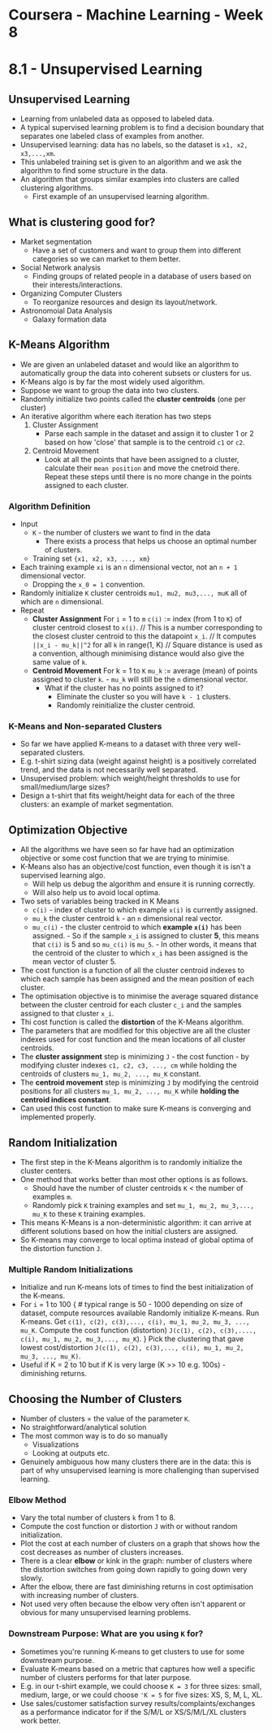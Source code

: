# Coursera - Machine Learning - Week 8

# 8.1 - Unsupervised Learning

## Unsupervised Learning
- Learning from unlabeled data as opposed to labeled data. 
- A typical supervised learning problem is to find a decision boundary that separates one labeled class of examples from another.
- Unsupervised learning: data has no labels, so the dataset is `x1, x2, x3,...,xm`.
- This unlabeled training set is given to an algorithm and we ask the algorithm to find some structure in the data.
- An algorithm that groups similar examples into clusters are called clustering algorithms.
	- First example of an unsupervised learning algorithm.

## What is clustering good for?
- Market segmentation
	- Have a set of customers and want to group them into different categories so we can market to them better.
- Social Network analysis
	- Finding groups of related people in a database of users based on their interests/interactions.
- Organizing Computer Clusters
	- To reorganize resources and design its layout/network.
- Astronomoial Data Analysis
	- Galaxy formation data

## K-Means Algorithm
- We are given an unlabeled dataset and would like an algorithm to automatically group the data into coherent subsets or clusters for us.
- K-Means algo is by far the most widely used algorithm.
- Suppose we want to group the data into two clusters.
- Randomly initialize two points called the **cluster centroids** (one per cluster)
- An iterative algorithm where each iteration has two steps 
	1. Cluster Assignment
		- Parse each sample in the dataset and assign it to cluster 1 or 2 based on how 'close' that sample is to the centroid `c1` or `c2`.
	2. Centroid Movement
		- Look at all the points that have been assigned to a cluster, calculate their `mean position` and move the cnetroid there.
	Repeat these steps until there is no more change in the points assigned to each cluster.

### Algorithm Definition
- Input
	- `K` - the number of clusters we want to find in the data
		- There exists a process that helps us choose an optimal number of clusters. 
	- Training set `{x1, x2, x3, ..., xm}`
- Each training example `xi` is an `n` dimensional vector, not an `n + 1` dimensional vector.
	- Dropping the `x_0 = 1` convention.
- Randomly initialize `K` cluster centroids `mu1, mu2, mu3,..., muK` all of which are `n` dimensional.
- Repeat
	- **Cluster Assignment**
		For `i` = 1 to `m`
			`c(i)` := index (from 1 to `K`) of cluster centroid closest to `x(i)`.
			// This is a number corresponding to the closest cluster centroid to this the datapoint `x_i`.
			// It computes `||x_i - mu_k||^2` for all `k` in range(1, K)
			// Square distance is used as a convention, although minimising distance would also give the same value of `k`.
	- **Centroid Movement**
		For k = 1 to `K`
			`mu_k` := average (mean) of points assigned to cluster `k`. 
			- `mu_k` will still be the `n` dimensional vector.
		- What if the cluster has no points assigned to it? 
			- Eliminate the cluster so you will have `k - 1` clusters.
			- Randomly reinitialize the cluster centroid.

### K-Means and Non-separated Clusters
- So far we have applied K-means to a dataset with three very well-separated clusters.
- E.g. t-shirt sizing data (weight against height) is a positively correlated trend, and the data is not necessarily well separated.
- Unsupervised problem: which weight/height thresholds to use for small/medium/large sizes?
- Design a t-shirt that fits weight/height data for each of the three clusters: an example of market segmentation.
 
## Optimization Objective
- All the algorithms we have seen so far have had an optimization objective or some cost function that we are trying to minimise.
- K-Means also has an objective/cost function, even though it is isn't a supervised learning algo.
	- Will help us debug the algorithm and ensure it is running correctly.
	- Will also help us to avoid local optima.
- Two sets of variables being tracked in K Means
	- `c(i)` - index of cluster to which example `x(i)` is currently assigned.
	- `mu_k` the cluster centroid `k` - an `n` dimensional real vector.
	- `mu_c(i)` - the cluster centroid to which **example `x(i)`** has been assigned.
			- So if the sample `x_i` is assigned to cluster **5**, this means that `c(i)` is 5 and so `mu_c(i)` is `mu_5`.
			- In other words, it means that the centroid of the cluster to which `x_i` has been assigned is the mean vector of cluster 5.
- The cost function is a function of all the cluster centroid indexes to which each sample has been assigned and the mean position of each cluster.
- The optimisation objective is to minimise the average squared distance between the cluster centroid for each cluster `c_i` and the samples assigned to that cluster `x_i`.
- Thi cost function is called the **distortion** of the K-Means algorithm.
- The parameters that are modified for this objective are all the cluster indexes used for cost function and the mean locations of all cluster centroids.
- The **cluster assignment** step is minimizing `J` - the cost function - by modifying cluster indexes `c1, c2, c3, ..., cm` while holding the centroids of clusters `mu_1, mu_2, ..., mu_K` constant.
- The **centroid movement** step is minimizing `J` by modifying the centroid positions for all clusters `mu_1, mu_2, ..., mu_K` while **holding the centroid indices constant**.
- Can used this cost function to make sure K-means is converging and implemented properly.

## Random Initialization
- The first step in the K-Means algorithm is to randomly initialize the cluster centers.
- One method that works better than most other options is as follows.
	- Should have the number of cluster centroids `K` < the number of examples `m`.
	- Randomly pick `K` training examples and set `mu_1, mu_2, mu_3,..., mu_K` to these `K` training examples.
- This means K-Means is a non-deterministic algorithm: it can arrive at different solutions based on how the initial clusters are assigned.
- So K-means may converge to local optima instead of global optima of the distortion function `J`.

### Multiple Random Initializations
- Initialize and run K-means lots of times to find the best initialization of the K-means.
- For `i` = 1 to 100 { # typical range is 50 - 1000 depending on size of dataset, compute resources available
	Randomly initialize K-means.
	Run K-means.
	Get `c(1), c(2), c(3),..., c(i), mu_1, mu_2, mu_3, ..., mu_K`.
	Compute the cost function (distortion)
		`J(c(1), c(2), c(3),...., c(i), mu_1, mu_2, mu_3,..., mu_K`).
}
Pick the clustering that gave lowest cost/distortion `J(c(1), c(2), c(3),..., c(i), mu_1, mu_2, mu_3, ..., mu_K)`.
- Useful if K = 2 to 10 but if K is very large (K >> 10 e.g. 100s) - diminishing returns.

## Choosing the Number of Clusters
- Number of clusters = the value of the parameter `K`.
- No straightforward/analytical solution
- The most common way is to do so manually
	- Visualizations
	- Looking at outputs etc.
- Genuinely ambiguous how many clusters there are in the data: this is part of why unsupervised learning is more challenging than supervised learning.

### Elbow Method
- Vary the total number of clusters `k` from 1 to 8.
- Compute the cost function or distortion `J` with or without random initialization.
- Plot the cost at each number of clusters on a graph that shows how the cost decreases as number of clusters increases.
- There is a clear **elbow** or kink in the graph: number of clusters where the distortion switches from going down rapidly to going down very slowly.
- After the elbow, there are fast diminishing returns in cost optimisation with increasing number of clusters.
- Not used very often because the elbow very often isn't apparent or obvious for many unsupervised learning problems.

### Downstream Purpose: What are you using `K` for?
- Sometimes you're running K-means to get clusters to use for some downstream purpose. 
- Evaluate K-means based on a metric that captures how well a specific number of clusters performs for that later purpose. 
- E.g. in our t-shirt example, we could choose `K = 3` for three sizes: small, medium, large, or we could choose `'K = 5` for five sizes: XS, S, M, L, XL.
- Use sales/customer satisfaction survey results/complaints/exchanges as a performance indicator for if the S/M/L or XS/S/M/L/XL clusters work better.
